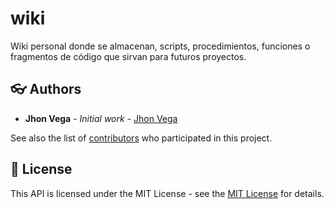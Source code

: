# wiki
Wiki personal donde se almacenan, scripts, procedimientos, funciones o fragmentos de código que sirvan para futuros proyectos.

## :eyeglasses: Authors

  * **Jhon Vega** - *Initial work* - [Jhon Vega](https://github.com/jhonvegamas) 

See also the list of [contributors](https://github.com/jhonvegamas/Slim-REST-API-Skeleton/graphs/contributors)
 who participated in this project.

<a name="license"></a>
## :memo: License

This API is licensed under the MIT License - see the
 [MIT License](https://opensource.org/licenses/MIT) for details.
